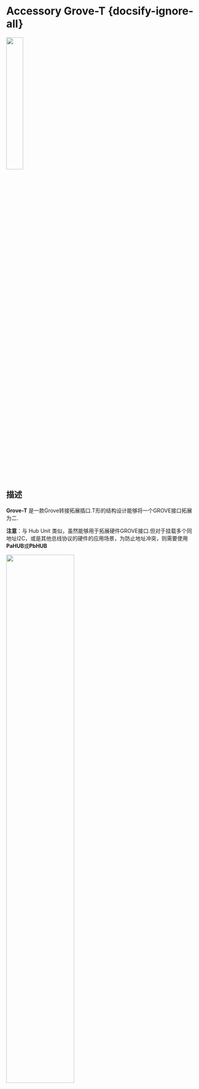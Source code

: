 # Accessory Grove-T {docsify-ignore-all}

<img src="assets/img/product_pics/accessory/grove_t_01.png" width="30%" height="30%">



## 描述

**Grove-T** 是一款Grove转接拓展插口.T形的结构设计能够将一个GROVE接口拓展为二.

**注意**：与 Hub Unit 类似，虽然能够用于拓展硬件GROVE接口.但对于挂载多个同地址I2C，或是其他总线协议的硬件的应用场景，为防止地址冲突，则需要使用**PaHUB**或**PbHUB**

<img src="assets/img/product_pics/accessory/grove_t_02.png" width="60%" height="60%">


<script>

   var purchase_link = 'https://m5stack.com/collections/m5-accessory/products/grove-t-connector-5pcs-a-pack';


   anchor_search(purchase_link);
   scrollFunc();

</script>